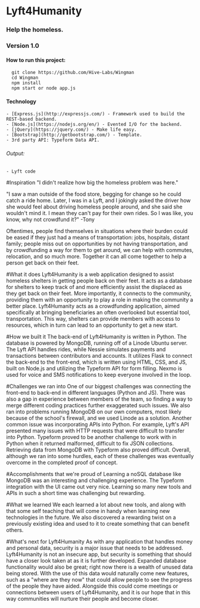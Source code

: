 # Lyft4Humanity

### Help the homeless.
### Version 1.0

#### How to run this project:
```
  git clone https://github.com/Hive-Labs/Wingman
  cd Wingman    
  npm install
  npm start or node app.js
```

#### Technology

    - [Express.js](http://expressjs.com/) - Framework used to build the REST-based backend.
    - [Node.js](https://nodejs.org/en/) - Evented I/O for the backend.
    - [jQuery](https://jquery.com/) - Make life easy.
    - [Bootstrap](http://getbootstrap.com/) - Template.
    - 3rd party API: Typeform Data API.

###### Output:
    - Lyft code

#Inspiration
"I didn't realize how big the homeless problem was here."

"I saw a man outside of the food store, begging for change so he could catch a ride home. Later, I was in a Lyft, and I jokingly asked the driver how she would feel about driving homeless people around, and she said she wouldn't mind it. I mean they can't pay for their own rides. So I was like, you know, why not crowdfund it?" -Tony

Oftentimes, people find themselves in situations where their burden could be eased if they just had a means of transportation: jobs, hospitals, distant family; people miss out on opportunities by not having transportation, and by crowdfunding a way for them to get around, we can help with commutes, relocation, and so much more. Together it can all come together to help a person get back on their feet.

#What it does
Lyft4Humanity is a web application designed to assist homeless shelters in getting people back on their feet. It acts as a database for shelters to keep track of and more efficiently assist the displaced as they get back on their feet. More importantly, it connects to the community, providing them with an opportunity to play a role in making the community a better place. Lyft4Humanity acts as a crowdfunding application, aimed specifically at bringing beneficiaries an often overlooked but essential tool, transportation. This way, shelters can provide members with access to resources, which in turn can lead to an opportunity to get a new start.

#How we built it
The back-end of Lyft4Humanity is written in Python. The database is powered by MongoDB, running off of a Linode Ubuntu server. The Lyft API handles rides, while Nessie simulates payments and transactions between contributors and accounts. It utilizes Flask to connect the back-end to the front-end, which is written using HTML, CSS, and JS, built on Node.js and utilizing the Typeform API for form filling. Nexmo is used for voice and SMS notifications to keep everyone involved in the loop.

#Challenges we ran into
One of our biggest challenges was connecting the front-end to back-end in different languages (Python and JS). There was also a gap in experience between members of the team, so finding a way to merge different coding practices further exaggerated such issues. We also ran into problems running MongoDB on our own computers, most likely because of the school's firewall, and we used Linode as a solution. Another common issue was incorporating APIs into Python. For example, Lyft's API presented many issues with HTTP requests that were difficult to transfer into Python. Typeform proved to be another challenge to work with in Python when it returned malformed, difficult to fix JSON collections. Retrieving data from MongoDB with Typeform also proved difficult. Overall, although we ran into some hurdles, each of these challenges was eventually overcome in the completed proof of concept.

#Accomplishments that we're proud of
Learning a noSQL database like MongoDB was an interesting and challenging experience. The Typeform integration with the UI came out very nice. Learning so many new tools and APIs in such a short time was challenging but rewarding.

#What we learned
We each learned a lot about new tools, and along with that some self teaching that will come in handy when learning new technologies in the future. We also discovered a rewarding twist on a previously existing idea and used to it to create something that can benefit others.

#What's next for Lyft4Humanity
As with any application that handles money and personal data, security is a major issue that needs to be addressed. Lyft4Humanity is not an insecure app, but security is something that should have a closer look taken at as it is further developed. Expanded database functionality would also be great; right now there is a wealth of unused data being stored. With the use of this data would naturally come new features, such as a "where are they now" that could allow people to see the progress of the people they have aided. Alongside this could come meetings or connections between users of Lyft4Humanity, and it is our hope that in this way communities will nurture their people and become closer.
